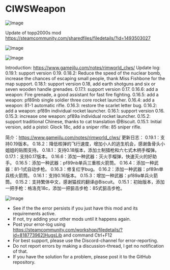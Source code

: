 # CIWSWeapon

![Image](https://i.imgur.com/buuPQel.png)

Update of topp2000s mod
https://steamcommunity.com/sharedfiles/filedetails/?id=1493503027

![Image](https://i.imgur.com/pufA0kM.png)

	
![Image](https://i.imgur.com/Z4GOv8H.png)

Introduction: https://www.gamejilu.com/notes/rimworld_clws/
Update log:
0.19.1: support version 0.19.
0.18.2: Reduce the speed of the nuclear bomb, increase the chances of escaping small people, thank Miss Fishbone for the map support.
0.18.1: support version 0.18, add earth shotguns and six or seven wooden handle grenades.
0.17.1: support version 0.17.
0.16.6: add a weapon: Fire grenade, a good assistant for fast fire fighting.
0.16.5: add a weapon: pf89nb single soldier three core rocket launcher.
0.16.4: add a weapon: 81-1 automatic rifle.
0.16.3: restore the scarlet letter bug.
0.16.2: add a weapon: pf89n individual rocket launcher.
0.16.1: support version 0.16.
0.15.3: increase one weapon: pf89a individual rocket launcher.
0.15.2: support traditional Chinese, thanks to cat translation @Biscuit.
0.15.1: Initial version, add a pistol: Glock 18c, add a sniper rifle: 85 sniper rifle.

简介：https://www.gamejilu.com/notes/rimworld_clws/
更新日志：
0.19.1：支持0.19版本。
0.18.2：降低核弹的飞行速度，增加小人的逃生机会，感谢鱼骨头小姐姐的贴图支持。
0.18.1：支持0.18版本，添加土制猎枪和六七式木柄手榴弹。
0.17.1：支持0.17版本。
0.16.6：添加一种武器：灭火手榴弹，快速灭火的好助手。
0.16.5：添加一种武器：pf89nb单兵三重核火箭筒。
0.16.4：添加一种武器：81-1式自动步枪。
0.16.3：修复红字bug。
0.16.2：添加一种武器：pf89n单兵核火箭筒。
0.16.1：支持0.16版本。
0.15.3：增加一种武器：pf89a单兵火箭筒。
0.15.2：支持繁体中文，感谢猫叔的翻译@Biscuit。
0.15.1：初始版本，添加一把手枪：格洛克18c，添加一把狙击步枪：85式狙击步枪。

![Image](https://i.imgur.com/PwoNOj4.png)



-  See if the the error persists if you just have this mod and its requirements active.
-  If not, try adding your other mods until it happens again.
-  Post your error-log using https://steamcommunity.com/workshop/filedetails/?id=818773962]HugsLib and command Ctrl+F12
-  For best support, please use the Discord-channel for error-reporting.
-  Do not report errors by making a discussion-thread, I get no notification of that.
-  If you have the solution for a problem, please post it to the GitHub repository.



